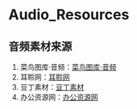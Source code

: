 # Audio_Resources

## 音频素材来源
1. 菜鸟图库·音频：[菜鸟图库·音频](https://www.sucai999.com/audio.html)
2. 耳聆网：[耳聆网](https://www.ear0.com/sound)
3. 豆丁素材：[豆丁素材](https://v.docin.com/l-3-2-0-0-0-1.html)
4. 办公资源网：[办公资源网](https://www.bangongziyuan.com/music/)
